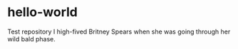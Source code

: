 # hello-world
Test repository
I high-fived Britney Spears when she was going through her wild bald phase.
